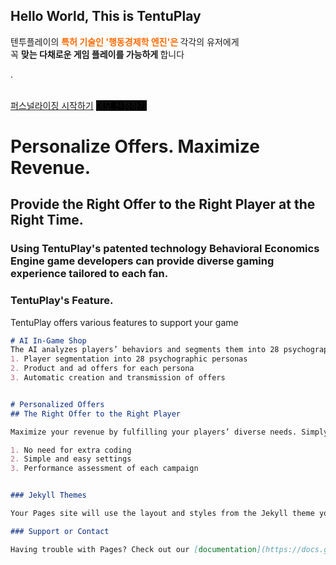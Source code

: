 ## Hello World, This is TentuPlay

 </h1>
      <p class="afterhead">
          </p><p> 
  <span style=""> 텐투플레이의
  <span style="color: rgb(255, 105, 0); font-weight: bold;"> 특허 기술인 '행동경제학 엔진'은 </span>
  각각의 유저에게 <br>  
  꼭 <span style="font-weight: bold;">  맞는 다채로운 게임 플레이를 가능하게 </span>  합니다

  </span>.<br><br>
</p><div id="container">
    <a class="primary button" href="https://console.tentuplay.io/" target="_blank" style="">퍼스널라이징 시작하기</a>
    <a class="primary button" href="https://meetings.hubspot.com/h-kwon/tentuplay-demo" target="_blank" style="background-color: rgb(0, 0, 0) !important; border-color: rgb(0, 0, 0) !important;">
      데모 신청하기  </a>

<H1> Personalize Offers. Maximize Revenue. </H1>
<H2> Provide the Right Offer to the Right Player at the Right Time. </H2>
<H3> Using TentuPlay's patented technology Behavioral Economics Engine game developers can provide diverse gaming experience tailored to each fan. </H3>



### TentuPlay's Feature.

TentuPlay offers various features to support your game

```markdown
# AI In-Game Shop
The AI analyzes players’ behaviors and segments them into 28 psychographic personas from Smart and Busy players to Character Collectors to PvP Lovers and many more. It also creates and sends offers in the context tailored to each Persona to maximize the conversion rate and revenue.
1. Player segmentation into 28 psychographic personas
2. Product and ad offers for each persona
3. Automatic creation and transmission of offers


# Personalized Offers
## The Right Offer to the Right Player

Maximize your revenue by fulfilling your players’ diverse needs. Simply set the product to offer, the target player group, the transmission timing, and the UI on the console. No need for extra coding. TENTUPLAY will send the offers to the players right away once the settings done.

1. No need for extra coding
2. Simple and easy settings
3. Performance assessment of each campaign


### Jekyll Themes

Your Pages site will use the layout and styles from the Jekyll theme you have selected in your [repository settings](https://github.com/Sentience-TentuPlay/Sentience-TentuPlay.github.io/settings/pages). The name of this theme is saved in the Jekyll `_config.yml` configuration file.

### Support or Contact

Having trouble with Pages? Check out our [documentation](https://docs.github.com/categories/github-pages-basics/) or [contact support](https://support.github.com/contact) and we’ll help you sort it out.
